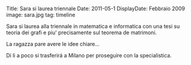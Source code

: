 Title: Sara si laurea triennale
Date: 2011-05-1
DisplayDate: Febbraio 2009
image: sara.jpg
tag: timeline

Sara si laurea alla triennale in matematica e informatica con una tesi
su teoria dei grafi e piu' precisamente sul teorema de matrimoni.

La ragazza pare avere le idee chiare...

Di li a poco si trasferirá a Milano per proseguire con la
specialistica.
